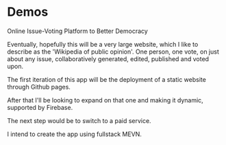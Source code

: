 # Demos
Online Issue-Voting Platform to Better Democracy

Eventually, hopefully this will be a very large website, which I like to describe as the 'Wikipedia of public opinion'. One person, one vote, on just about any issue, collaboratively generated, edited, published and voted upon.

The first iteration of this app will be the deployment of a static website through Github pages.

After that I'll be looking to expand on that one and making it dynamic, supported by Firebase.

The next step would be to switch to a paid service.

I intend to create the app using fullstack MEVN.
